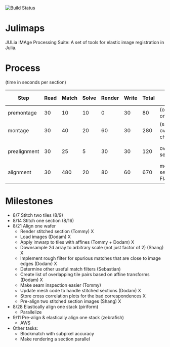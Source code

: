 ![Build Status](https://travis-ci.org/seung-lab/Julimaps.svg "travis")

# Julimaps
JULia IMAge Processing Suite:
A set of tools for elastic image registration in Julia.

# Process
(time in seconds per section)

| Step | Read | Match | Solve | Render | Write | Total | Review Method | Intervene Method |
| --- | --- | --- | --- | --- | --- | --- | --- | --- |
| premontage | 30 | 10 | 10 | 0 | 30 | 80 | (overlay tiles on overview) | NA |
| montage | 30 | 40 | 20 | 60 | 30 | 280 | (section overlay as checkerboard) | blockmatch image select |
| prealignment | 30 | 25 | 5 | 30 | 30 | 120 | overlay sections | blockmatch image select |
| alignment | 30 | 480 | 20 | 80 | 60 | 670 | movie of sections in FIJI | blockmatch image select |

# Milestones
* 8/7 Stitch two tiles (8/9)
* 8/14 Stitch one section (8/16)
* 8/21 Align one wafer
  * Render stitched section (Tommy) X
  * Load images (Dodam) X
  * Apply imwarp to tiles with affines (Tommy + Dodam) X
  * Downsample 2d array to arbitrary scale (not just factor of 2) (Shang) X
  * Implement rough filter for spurious matches that are close to image edges (Dodam) X
  * Determine other useful match filters (Sebastian)
  * Create list of overlapping tile pairs based on affine transforms (Dodam) X
  * Make seam inspection easier (Tommy)
  * Update mesh code to handle stitched sections (Dodam) X
  * Store cross correlation plots for the bad correspondences X
  * Pre-align two stitched section images (Shang) X
* 8/28 Elastically align one stack (piriform)
  * Parallelize
* 9/11 Pre-align & elastically align one stack (zebrafish)
  * AWS
* Other tasks:
  * Blockmatch with subpixel accuracy
  * Make rendering a section parallel

